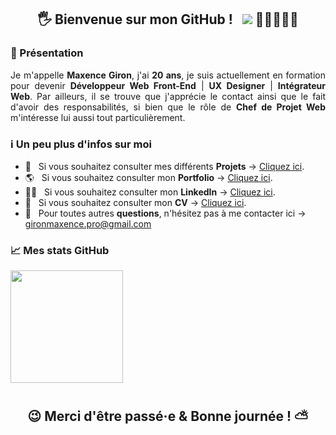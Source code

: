 <div align="center">
    
## 🖐 Bienvenue sur mon GitHub ! &nbsp; ![](https://komarev.com/ghpvc/?username=MaxHwK&label=Visiteurs+:) 👩🏼‍🤝‍🧑🏻 <br>

</div>

### 🧑 Présentation

<div align="justify"> Je m'appelle <b>Maxence Giron</b>, j'ai <b>20 ans</b>, je suis actuellement en formation pour devenir <b>Développeur Web Front-End</b> | <b>UX Designer</b> | <b>Intégrateur Web</b>. Par ailleurs, il se trouve que j'apprécie le contact ainsi que le fait d'avoir des responsabilités, si bien que le rôle de <b>Chef de Projet Web</b> m'intéresse lui aussi tout particulièrement. 
</div>

### ℹ Un peu plus d'infos sur moi

- 💾 &nbsp; Si vous souhaitez consulter mes différents <b>Projets</b> → [Cliquez ici](https://github.com/MaxHwK?tab=repositories).
- 🌎 &nbsp; Si vous souhaitez consulter mon <b>Portfolio</b> → [Cliquez ici](https://maxhwk.github.io/).
- 👨‍💻 &nbsp; Si vous souhaitez consulter mon <b>LinkedIn</b> → [Cliquez ici](https://www.linkedin.com/in/maxence-giron/).
- 📝 &nbsp; Si vous souhaitez consulter mon <b>CV</b> → [Cliquez ici](https://maxhwk.github.io/static/doc/CV_Giron_Maxence.pdf).
- 📧 &nbsp; Pour toutes autres <b>questions</b>, n'hésitez pas à me contacter ici → gironmaxence.pro@gmail.com  
     
### 📈 Mes stats GitHub

<img height="180em" src="https://github-readme-stats.vercel.app/api?username=MaxHwK&show_icons=true&hide_border=true&&count_private=true&include_all_commits=true" />

#

<div align="center">

## 😉 Merci d'être passé·e & Bonne journée ! ⛅
 
</div>
